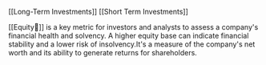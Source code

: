 
[[Long-Term Investments]]
[[Short Term Investments]]

[[Equity🍕]] is a key metric for investors and analysts to assess a company's financial health and solvency. A higher equity base can indicate financial stability and a lower risk of insolvency.It's a measure of the company's net worth and its ability to generate returns for shareholders.